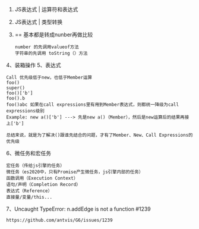 1. JS表达式 | 运算符和表达式
 2. JS表达式 | 类型转换
 3. == 基本都是转成nunber再做比较
   
        number 的先调用valueof方法
        字符串的先调用 toString（）方法


4、装箱操作
5、表达式

    Call 优先级低于new，也低于Member运算
    foo()
    super()
    foo()['b']
    foo().b
    foo()abc 如果在call expressions里有用到Member表达式，则都统一降级为call expressions级别
    Example: new a()['b'] ---> 先是new a()（Member），然后是new运算后的结果再接上['b']

    总结来说，就是为了解决()跟谁先结合的问题，才有了Member、New、Call Expressions的优先级

6、微任务和宏任务

    宏任务（传给js引擎的任务）
    微任务（es2020中，只有Promise产生微任务，js引擎内部的任务）
    函数调用（Execution Context）
    语句/声明（Completion Record）
    表达式（Reference）
    直接量/变量/this...

7、Uncaught TypeError: n.addEdge is not a function #1239

    https://github.com/antvis/G6/issues/1239